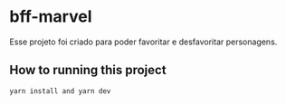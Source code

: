 # bff-marvel

Esse projeto foi criado para poder favoritar e desfavoritar personagens.

## How to running this project

`yarn install and yarn dev`
